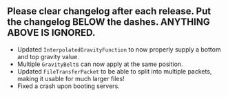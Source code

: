 Please clear changelog after each release.
Put the changelog BELOW the dashes. ANYTHING ABOVE IS IGNORED.
-----------------
- Updated `InterpolatedGravityFunction` to now properly supply a bottom and top gravity value.
- Multiple `GravityBelt`s can now apply at the same position.
- Updated `FileTransferPacket` to be able to split into multiple packets, making it usable for much larger files!
- Fixed a crash upon booting servers.
